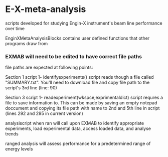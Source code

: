 # E-X-meta-analysis
scripts developed for studying Engin-X instrument's beam line performance over time

EnginXMetaAnalysisBlocks  contains user defined functions that other programs draw from
### EXMAB will need to be edited to have correct file paths
file paths are expected at following points:

Section 1 script 1- identifyexperiments()
  script reads though a file called "SUMMARY.txt". You'll need to download file and copy file path to the script's 3rd line (line: 90)

Section 3 script 1- readexperiment(wkspce,exprimentaldict)
  script requres a file to save information to. This can be made by saving an empty notepad doccument and copying its file path with name to 2nd and 5th line in script (lines 292 and 295 in current version)


analysiscript when ran will call upon EXMAB to identify appropriate experiments, load experimental data, access loaded data, and analyse trends 

ranged analysis will assess performance for a predetermined range of energy levels
